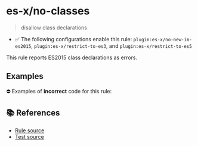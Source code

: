 # es-x/no-classes
> disallow class declarations

- ✅ The following configurations enable this rule: `plugin:es-x/no-new-in-es2015`, `plugin:es-x/restrict-to-es3`, and `plugin:es-x/restrict-to-es5`

This rule reports ES2015 class declarations as errors.

## Examples

⛔ Examples of **incorrect** code for this rule:

<eslint-playground type="bad" code="/*eslint es-x/no-classes: error */
class A {}
const B = class {}
" />

## 📚 References

- [Rule source](https://github.com/ota-meshi/eslint-plugin-es-x/blob/master/lib/rules/no-classes.js)
- [Test source](https://github.com/ota-meshi/eslint-plugin-es-x/blob/master/tests/lib/rules/no-classes.js)
